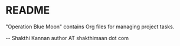 README
======

"Operation Blue Moon" contains Org files for managing project tasks.

--
Shakthi Kannan
author AT shakthimaan dot com

